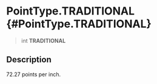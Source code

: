 PointType.TRADITIONAL {#PointType.TRADITIONAL}
=====================

> int **TRADITIONAL**

Description
-----------

72.27 points per inch.
